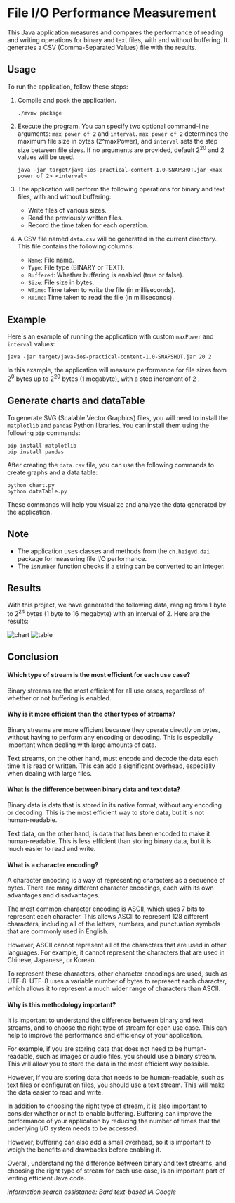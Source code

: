 # File I/O Performance Measurement

This Java application measures and compares the performance of reading and writing operations for binary and text files, with and without buffering. It generates a CSV (Comma-Separated Values) file with the results.

## Usage

To run the application, follow these steps:

1. Compile and pack the application.

   ```shell
   ./mvnw package
   ```

2. Execute the program. You can specify two optional command-line arguments: `max power of 2` and `interval`. `max power of 2` determines the maximum file size in bytes (2^maxPower), and `interval` sets the step size between file sizes. If no arguments are provided, default 2<sup>20</sup> and 2 values will be used.

   ```shell
   java -jar target/java-ios-practical-content-1.0-SNAPSHOT.jar <max power of 2> <interval>
   ```

3. The application will perform the following operations for binary and text files, with and without buffering:

   - Write files of various sizes.
   - Read the previously written files.
   - Record the time taken for each operation.

4. A CSV file named `data.csv` will be generated in the current directory. This file contains the following columns:

   - `Name`: File name.
   - `Type`: File type (BINARY or TEXT).
   - `Buffered`: Whether buffering is enabled (true or false).
   - `Size`: File size in bytes.
   - `WTime`: Time taken to write the file (in milliseconds).
   - `RTime`: Time taken to read the file (in milliseconds).

## Example

Here's an example of running the application with custom `maxPower` and `interval` values:

```shell
java -jar target/java-ios-practical-content-1.0-SNAPSHOT.jar 20 2
```

In this example, the application will measure performance for file sizes from 2<sup>0</sup> bytes up to 2<sup>20</sup> bytes (1 megabyte), with a step increment of 2 .

## Generate charts and dataTable

To generate SVG (Scalable Vector Graphics) files, you will need to install the `matplotlib` and `pandas` Python libraries. You can install them using the following `pip` commands:

```shell
pip install matplotlib
pip install pandas
```

After creating the `data.csv` file, you can use the following commands to create graphs and a data table:

```shell
python chart.py
python dataTable.py
```

These commands will help you visualize and analyze the data generated by the application.

## Note

- The application uses classes and methods from the `ch.heigvd.dai` package for measuring file I/O performance.
- The `isNumber` function checks if a string can be converted to an integer.

## Results

With this project, we have generated the following data, ranging from 1 byte to 2<sup>24</sup> bytes (1 byte to 16 megabyte) with an interval of 2. Here are the results:

![chart](chart.svg)
![table](data_table.svg)

## Conclusion

#### Which type of stream is the most efficient for each use case?

Binary streams are the most efficient for all use cases, regardless of whether or not buffering is enabled.

#### Why is it more efficient than the other types of streams?

Binary streams are more efficient because they operate directly on bytes, without having to perform any encoding or decoding. This is especially important when dealing with large amounts of data.

Text streams, on the other hand, must encode and decode the data each time it is read or written. This can add a significant overhead, especially when dealing with large files.

#### What is the difference between binary data and text data?

Binary data is data that is stored in its native format, without any encoding or decoding. This is the most efficient way to store data, but it is not human-readable.

Text data, on the other hand, is data that has been encoded to make it human-readable. This is less efficient than storing binary data, but it is much easier to read and write.

#### What is a character encoding?

A character encoding is a way of representing characters as a sequence of bytes. There are many different character encodings, each with its own advantages and disadvantages.

The most common character encoding is ASCII, which uses 7 bits to represent each character. This allows ASCII to represent 128 different characters, including all of the letters, numbers, and punctuation symbols that are commonly used in English.

However, ASCII cannot represent all of the characters that are used in other languages. For example, it cannot represent the characters that are used in Chinese, Japanese, or Korean.

To represent these characters, other character encodings are used, such as UTF-8. UTF-8 uses a variable number of bytes to represent each character, which allows it to represent a much wider range of characters than ASCII.

#### Why is this methodology important?

It is important to understand the difference between binary and text streams, and to choose the right type of stream for each use case. This can help to improve the performance and efficiency of your application.

For example, if you are storing data that does not need to be human-readable, such as images or audio files, you should use a binary stream. This will allow you to store the data in the most efficient way possible.

However, if you are storing data that needs to be human-readable, such as text files or configuration files, you should use a text stream. This will make the data easier to read and write.

In addition to choosing the right type of stream, it is also important to consider whether or not to enable buffering. Buffering can improve the performance of your application by reducing the number of times that the underlying I/O system needs to be accessed.

However, buffering can also add a small overhead, so it is important to weigh the benefits and drawbacks before enabling it.

Overall, understanding the difference between binary and text streams, and choosing the right type of stream for each use case, is an important part of writing efficient Java code.

*information search assistance: Bard text-based IA Google*